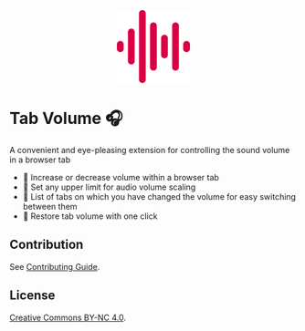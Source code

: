 <p align="center">
  <img src="./src/public/favicons/128.png" />
</p>

# Tab Volume 🎧

A convenient and eye-pleasing extension for controlling the sound volume in a browser tab

- 🍙 Increase or decrease volume within a browser tab
- 🍥 Set any upper limit for audio volume scaling
- 🍣 List of tabs on which you have changed the volume for easy switching between them
- 🍤 Restore tab volume with one click

## Contribution

See [Contributing Guide](CONTRIBUTING.md).

## License

[Creative Commons BY-NC 4.0](LICENSE.md).
